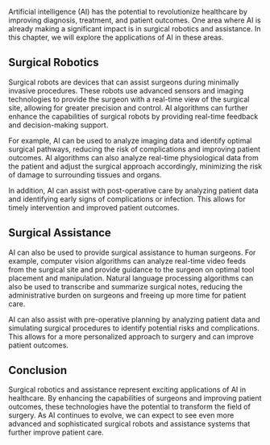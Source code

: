 
Artificial intelligence (AI) has the potential to revolutionize healthcare by improving diagnosis, treatment, and patient outcomes. One area where AI is already making a significant impact is in surgical robotics and assistance. In this chapter, we will explore the applications of AI in these areas.

Surgical Robotics
-----------------

Surgical robots are devices that can assist surgeons during minimally invasive procedures. These robots use advanced sensors and imaging technologies to provide the surgeon with a real-time view of the surgical site, allowing for greater precision and control. AI algorithms can further enhance the capabilities of surgical robots by providing real-time feedback and decision-making support.

For example, AI can be used to analyze imaging data and identify optimal surgical pathways, reducing the risk of complications and improving patient outcomes. AI algorithms can also analyze real-time physiological data from the patient and adjust the surgical approach accordingly, minimizing the risk of damage to surrounding tissues and organs.

In addition, AI can assist with post-operative care by analyzing patient data and identifying early signs of complications or infection. This allows for timely intervention and improved patient outcomes.

Surgical Assistance
-------------------

AI can also be used to provide surgical assistance to human surgeons. For example, computer vision algorithms can analyze real-time video feeds from the surgical site and provide guidance to the surgeon on optimal tool placement and manipulation. Natural language processing algorithms can also be used to transcribe and summarize surgical notes, reducing the administrative burden on surgeons and freeing up more time for patient care.

AI can also assist with pre-operative planning by analyzing patient data and simulating surgical procedures to identify potential risks and complications. This allows for a more personalized approach to surgery and can improve patient outcomes.

Conclusion
----------

Surgical robotics and assistance represent exciting applications of AI in healthcare. By enhancing the capabilities of surgeons and improving patient outcomes, these technologies have the potential to transform the field of surgery. As AI continues to evolve, we can expect to see even more advanced and sophisticated surgical robots and assistance systems that further improve patient care.
